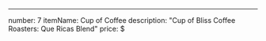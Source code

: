 ---
number: 7
itemName: Cup of Coffee
description: "Cup of Bliss Coffee Roasters: Que Ricas Blend"
price: $